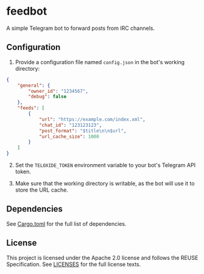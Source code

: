 # feedbot

A simple Telegram bot to forward posts from IRC channels.

## Configuration

1) Provide a configuration file named `config.json` in the bot's working directory:

```json
{
    "general": {
        "owner_id": "1234567",
        "debug": false
    },
    "feeds": [
        {
            "url": "https://example.com/index.xml",
            "chat_id": "123123123",
            "post_format": "$title\n\n$url",
            "url_cache_size": 1000
        }
    ]
}
```

2) Set the `TELOXIDE_TOKEN` environment variable to your bot's Telegram API token.

3) Make sure that the working directory is writable, as the bot will use it to store the URL cache.

## Dependencies

See [Cargo.toml](./Cargo.toml) for the full list of dependencies.

## License

This project is licensed under the Apache 2.0 license and follows the REUSE Specification. See [LICENSES](./LICENSES) for the full license texts.
